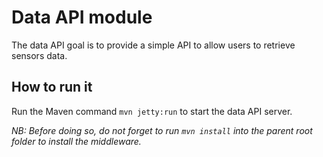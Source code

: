 # Data API module

The data API goal is to provide a simple API to allow users to retrieve sensors data.

## How to run it

Run the Maven command `mvn jetty:run` to start the data API server.

*NB: Before doing so, do not forget to run `mvn install` into the parent root folder to install the middleware.*